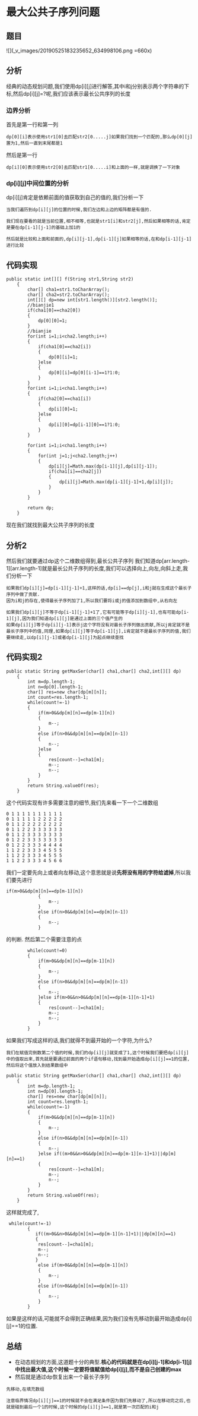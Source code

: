 # 最大公共子序列问题
## 题目
![](_v_images/20190525183235652_634998106.png =660x)
## 分析
经典的动态规划问题,我们使用dp[i][j]进行解答,其中i和j分别表示两个字符串的下标,然后dp[i][j]=?呢,我们应该表示最长公共序列的长度
### 边界分析
首先是第一行和第一列
```
dp[0][i]表示使用str1[0]去匹配str2[0.....j]如果我们找到一个匹配的,那么dp[0][j]置为1,然后一直到末尾都是1
```
然后是第一行
```
dp[i][0]表示使用str2[0]去匹配str1[0.....i]和上面的一样,就是调换了一下对象
```
### dp[i][j]中间位置的分析
dp[i][j]肯定是依赖前面的值获取到自己的值的,我们分析一下
```
当我们遍历到dp[i][j]的位置的时候,我们左边和上边的矩阵都是有值的.
```
```
我们现在要看的就是当前位置,相不相等,也就是str1[i]和str2[j],然后如果相等的话,肯定是要在dp[i-1][j-1]的基础上加1的
```
```
然后就是比较和上面和前面的,dp[i][j-1],dp[i-1][j]如果相等的话,在和dp[i-1][j-1]进行比较
```
## 代码实现
```
public static int[][] f(String str1,String str2)
    {
        char[] cha1=str1.toCharArray();
        char[] cha2=str2.toCharArray();
        int[][] dp=new int[str1.length()][str2.length()];
        //bianjie1
        if(cha1[0]==cha2[0])
        {
            dp[0][0]=1;
        }
        //bianjie
        for(int i=1;i<cha2.length;i++)
        {
            if(cha1[0]==cha2[i])
            {
                dp[0][i]=1;
            }else
            {
                dp[0][i]=dp[0][i-1]==1?1:0;
            }
        }
        for(int i=1;i<cha1.length;i++)
        {
            if(cha2[0]==cha1[i])
            {
                dp[i][0]=1;
            }else
            {
                dp[i][0]=dp[i-1][0]==1?1:0;
            }
        }

        for(int i=1;i<cha1.length;i++)
        {
            for(int j=1;j<cha2.length;j++)
            {
                dp[i][j]=Math.max(dp[i-1][j],dp[i][j-1]);
                if(cha1[i]==cha2[j])
                {
                    dp[i][j]=Math.max(dp[i-1][j-1]+1,dp[i][j]);
                }
            }
        }

        return dp;
    }
```
现在我们就找到最大公共子序列的长度

## 分析2
然后我们就要通过dp这个二维数组得到,最长公共子序列
我们知道dp[arr.length-1][arr.length-1]就是最长公共子序列的长度,我们可以选择向上,向左,向斜上走,我们分析一下
```
如果我们dp[i][j]=dp[i-1][j-1]+1,这样的话,dp[i]==dp[j],i和j就在生成这个最长子序列中做了贡献.
因为i和j的存在,使得最长子序列加了1,所以我们要将i或j的值添加到数组中,从右向左
```
```
如果我们dp[i][j]不等于dp[i-1][j-1]+1了,它有可能等于dp[i][j-1],也有可能dp[i-1][j],因为我们知道dp[i][j]是通过上面的三个值产生的
如果dp[i][j]等于dp[i][j-1]表示j这个字符没有对最长子序列做出贡献,所以j肯定就不是最长子序列中的值,同理,如果dp[i][j]等于dp[i-1][j],i肯定就不是最长子序列的值,我们要继续走,以dp[i][j-1]或者dp[i-1][j]为起点继续查找
```
## 代码实现2
```
public static String getMaxSer(char[] cha1,char[] cha2,int[][] dp)
    {
        int m=dp.length-1;
        int n=dp[0].length-1;
        char[] res=new char[dp[m][n]];
        int count=res.length-1;
        while(count!=-1)
        {
            if(m>0&&dp[m][n]==dp[m-1][n])
            {
                m--;
            }
            else if(n>0&&dp[m][n]==dp[m][n-1])
            {
                n--;
            }else
            {
                res[count--]=cha1[m];
                m--;
                n--;
            }
        }
        return String.valueOf(res);
    }
```
这个代码实现有许多需要注意的细节,我们先来看一下一个二维数组
```
0 1 1 1 1 1 1 1 1 1 1 
0 1 1 1 1 1 2 2 2 2 2 
0 1 1 2 2 2 2 2 2 2 2 
0 1 1 2 2 3 3 3 3 3 3 
0 1 1 2 3 3 3 3 3 3 3 
0 1 2 2 3 3 3 3 3 3 3 
0 1 2 2 3 3 3 4 4 4 4 
1 1 2 2 3 3 3 4 5 5 5 
1 1 2 2 3 3 3 4 5 5 5 
1 1 2 2 3 3 3 4 5 6 6 
```
我们一定要先向上或者向左移动,这个意思就是说**先将没有用的字符给滤掉**,所以我们要先进行
```
if(m>0&&dp[m][n]==dp[m-1][n])
            {
                m--;
            }
            else if(n>0&&dp[m][n]==dp[m][n-1])
            {
                n--;
            }
```
的判断.
然后第二个需要注意的点
```
        while(count!=0)
        {
            if(m>0&&dp[m][n]==dp[m-1][n])
            {
                m--;
            }
            else if(n>0&&dp[m][n]==dp[m][n-1])
            {
                n--;
            }else if(m>0&&n>0&&dp[m][n]==dp[m-1][n-1]+1)
            {
                res[count--]=cha1[m];
                m--;
                n--;
            }
        }
```
如果我们写成这样的话,我们就得不到最开始的一个字符,为什么?
```
我们在赋值完倒数第二个值的时候,我们的dp[i][j]就变成了1,这个时候我们要把dp[i][j]中的值取出来,首先就是要通过前面的两个if语句移动,找到最开始造成dp[i][j]==1的位置,然后将这个值放入到结果数组中
```
```
public static String getMaxSer(char[] cha1,char[] cha2,int[][] dp)
    {
        int m=dp.length-1;
        int n=dp[0].length-1;
        char[] res=new char[dp[m][n]];
        int count=res.length-1;
        while(count!=-1)
        {
            if(m>0&&dp[m][n]==dp[m-1][n])
            {
                m--;
            }
            else if(n>0&&dp[m][n]==dp[m][n-1])
            {
                n--;
            }else if((m>0&&n>0&&dp[m][n]==dp[m-1][n-1]+1)||dp[m][n]==1)
            {
                res[count--]=cha1[m];
                m--;
                n--;
            }
        }
        return String.valueOf(res);
    }
```
这样就完成了,
```
 while(count!=-1)
        {
           if((m>0&&n>0&&dp[m][n]==dp[m-1][n-1]+1)||dp[m][n]==1)
           {
            res[count--]=cha1[m];
            m--;
            n--;
           }
            else if(m>0&&dp[m][n]==dp[m-1][n])
            {
                m--;
            }
            else if(n>0&&dp[m][n]==dp[m][n-1])
            {
                n--;
            }
        }
```
如果是这样的话,可能就不会得到正确结果,因为我们没有先移动到最开始造成dp[i][j]==1的位置.

## 总结
* 在动态规划的方面,这道题十分的典型.**核心的代码就是在dp[i][j-1]和dp[i-1][j]中找出最大值,这个时候一定要将值赋值给dp[i][j],而不是自己创建的max**
* 然后就是通过dp恢复出来一个最长子序列
```
先移动,在填充数组
```
```
注意临界情况dp[i][j]==1的时候就不会在满足条件因为我们先移动了,所以在移动完之后,也就是碰到最后一个1的时候,这个时候的dp[i][j]==1,就是第一次匹配的i和j
```